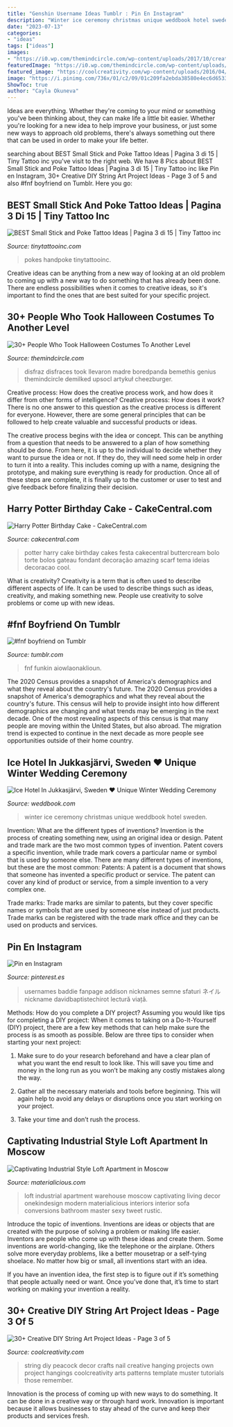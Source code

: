 ```yaml
---
title: "Genshin Username Ideas Tumblr : Pin En Instagram"
description: "Winter ice ceremony christmas unique weddbook hotel sweden"
date: "2023-07-13"
categories:
- "ideas"
tags: ["ideas"]
images:
- "https://i0.wp.com/themindcircle.com/wp-content/uploads/2017/10/creative-halloween-costumes-20.jpg"
featuredImage: "https://i0.wp.com/themindcircle.com/wp-content/uploads/2017/10/creative-halloween-costumes-20.jpg"
featured_image: "https://coolcreativity.com/wp-content/uploads/2016/04/Peacock-String-Wall-Art.jpg"
image: "https://i.pinimg.com/736x/01/c2/09/01c209fa2ebda38580e4ec6d6533a8e5.jpg"
ShowToc: true
author: "Cayla Okuneva"
---
```



Ideas are everything. Whether they're coming to your mind or something you've been thinking about, they can make life a little bit easier. Whether you're looking for a new idea to help improve your business, or just some new ways to approach old problems, there's always something out there that can be used in order to make your life better.

	

		
searching about BEST Small Stick and Poke Tattoo Ideas | Pagina 3 di 15 | Tiny Tattoo inc you've visit to the right web. We have 8 Pics about BEST Small Stick and Poke Tattoo Ideas | Pagina 3 di 15 | Tiny Tattoo inc like Pin en Instagram, 30+ Creative DIY String Art Project Ideas - Page 3 of 5 and also #fnf boyfriend on Tumblr. Here you go:
		
    
## BEST Small Stick And Poke Tattoo Ideas | Pagina 3 Di 15 | Tiny Tattoo Inc

<img loading=lazy src="https://tinytattooinc.com/wp-content/uploads/2019/04/ann_pokes-handpoke-tattoo-for-girl-768x959.jpg" onerror="this.onerror=null;this.src='https://tse4.mm.bing.net/th?id=OIP.GzZVoYfIQtPNN2ARcKeuvwHaJP&amp;pid=15.1';" alt="BEST Small Stick and Poke Tattoo Ideas | Pagina 3 di 15 | Tiny Tattoo inc">

_Source: tinytattooinc.com_

>pokes handpoke tinytattooinc. 

	

Creative ideas can be anything from a new way of looking at an old problem to coming up with a new way to do something that has already been done. There are endless possibilities when it comes to creative ideas, so it's important to find the ones that are best suited for your specific project.

    
## 30+ People Who Took Halloween Costumes To Another Level

<img loading=lazy src="https://i0.wp.com/themindcircle.com/wp-content/uploads/2017/10/creative-halloween-costumes-20.jpg" onerror="this.onerror=null;this.src='https://tse3.mm.bing.net/th?id=OIP.BBSEaE2_1wCMV40YOLyFagHaJ_&amp;pid=15.1';" alt="30+ People Who Took Halloween Costumes To Another Level">

_Source: themindcircle.com_

>disfraz disfraces took llevaron madre boredpanda bemethis genius themindcircle demilked upsocl artykuł cheezburger. 

	

Creative process: How does the creative process work, and how does it differ from other forms of intelligence?
Creative process: How does it work?
There is no one answer to this question as the creative process is different for everyone. However, there are some general principles that can be followed to help create valuable and successful products or ideas. 

The creative process begins with the idea or concept. This can be anything from a question that needs to be answered to a plan of how something should be done. From here, it is up to the individual to decide whether they want to pursue the idea or not. If they do, they will need some help in order to turn it into a reality. This includes coming up with a name, designing the prototype, and making sure everything is ready for production. Once all of these steps are complete, it is finally up to the customer or user to test and give feedback before finalizing their decision.

    
## Harry Potter Birthday Cake - CakeCentral.com

<img loading=lazy src="https://cdn001.cakecentral.com/gallery/2015/03/900_620427WpLB_harry-potter-birthday-cake.jpg" onerror="this.onerror=null;this.src='https://tse3.mm.bing.net/th?id=OIP.0ChGtUmjTUSIFAlpBD0p9wHaMY&amp;pid=15.1';" alt="Harry Potter Birthday Cake - CakeCentral.com">

_Source: cakecentral.com_

>potter harry cake birthday cakes festa cakecentral buttercream bolo torte bolos gateau fondant decoração amazing scarf tema ideias decoracao cool. 

	

What is creativity?
Creativity is a term that is often used to describe different aspects of life. It can be used to describe things such as ideas, creativity, and making something new. People use creativity to solve problems or come up with new ideas.

    
## #fnf Boyfriend On Tumblr

<img loading=lazy src="https://64.media.tumblr.com/af6127e2f174dfe7ff94bcff587d5768/59d87b6f59c69f31-04/s500x750/3a2e682b28eba991852815f605dec96da0f19b58.png" onerror="this.onerror=null;this.src='https://tse3.mm.bing.net/th?id=OIP.Au1O90gbgpGBBEK9RIvEswHaFb&amp;pid=15.1';" alt="#fnf boyfriend on Tumblr">

_Source: tumblr.com_

>fnf funkin aiowlaonaklioun. 

	

The 2020 Census provides a snapshot of America's demographics and what they reveal about the country's future.
The 2020 Census provides a snapshot of America's demographics and what they reveal about the country's future. This census will help to provide insight into how different demographics are changing and what trends may be emerging in the next decade. One of the most revealing aspects of this census is that many people are moving within the United States, but also abroad. The migration trend is expected to continue in the next decade as more people see opportunities outside of their home country.

    
## Ice Hotel In Jukkasjärvi, Sweden ♥ Unique Winter Wedding Ceremony

<img loading=lazy src="http://s6.weddbook.me/t1/1/7/8/1784359/christmas.jpg" onerror="this.onerror=null;this.src='https://tse1.mm.bing.net/th?id=OIP.H4S0PZhLgHVMUoNrBbOkYQHaLJ&amp;pid=15.1';" alt="Ice Hotel In Jukkasjärvi, Sweden ♥ Unique Winter Wedding Ceremony">

_Source: weddbook.com_

>winter ice ceremony christmas unique weddbook hotel sweden. 

	

Invention: What are the different types of inventions?
Invention is the process of creating something new, using an original idea or design. Patent and trade mark are the two most common types of invention. Patent covers a specific invention, while trade mark covers a particular name or symbol that is used by someone else. There are many different types of inventions, but these are the most common:
Patents: A patent is a document that shows that someone has invented a specific product or service. The patent can cover any kind of product or service, from a simple invention to a very complex one.

Trade marks: Trade marks are similar to patents, but they cover specific names or symbols that are used by someone else instead of just products. Trade marks can be registered with the trade mark office and they can be used on products and services.

    
## Pin En Instagram

<img loading=lazy src="https://i.pinimg.com/736x/01/c2/09/01c209fa2ebda38580e4ec6d6533a8e5.jpg" onerror="this.onerror=null;this.src='https://tse2.mm.bing.net/th?id=OIP.ThU_82cEukp38n8-IfH3TQAAAA&amp;pid=15.1';" alt="Pin en Instagram">

_Source: pinterest.es_

>usernames baddie fanpage addison nicknames semne sfaturi ネイル nickname davidbaptistechirot lectură viață. 

	

Methods: How do you complete a DIY project?
Assuming you would like tips for completing a DIY project: 
When it comes to taking on a Do-It-Yourself (DIY) project, there are a few key methods that can help make sure the process is as smooth as possible. Below are three tips to consider when starting your next project:

1. Make sure to do your research beforehand and have a clear plan of what you want the end result to look like. This will save you time and money in the long run as you won’t be making any costly mistakes along the way.

2. Gather all the necessary materials and tools before beginning. This will again help to avoid any delays or disruptions once you start working on your project.

3. Take your time and don’t rush the process.

    
## Captivating Industrial Style Loft Apartment In Moscow

<img loading=lazy src="http://static.materialicious.com/images/captivating-industrial-style-loft-apartment-in-moscow-o.jpg" onerror="this.onerror=null;this.src='https://tse4.mm.bing.net/th?id=OIP.iqhCFXe1UD9GY8OvbJDWQQHaLO&amp;pid=15.1';" alt="Captivating Industrial Style Loft Apartment in Moscow">

_Source: materialicious.com_

>loft industrial apartment warehouse moscow captivating living decor onekindesign modern materialicious interiors interior sofa conversions bathroom master sexy tweet rustic. 

	

Introduce the topic of inventions.
Inventions are ideas or objects that are created with the purpose of solving a problem or making life easier. Inventors are people who come up with these ideas and create them.
Some inventions are world-changing, like the telephone or the airplane. Others solve more everyday problems, like a better mousetrap or a self-tying shoelace. No matter how big or small, all inventions start with an idea.

If you have an invention idea, the first step is to figure out if it’s something that people actually need or want. Once you’ve done that, it’s time to start working on making your invention a reality.

    
## 30+ Creative DIY String Art Project Ideas - Page 3 Of 5

<img loading=lazy src="https://coolcreativity.com/wp-content/uploads/2016/04/Peacock-String-Wall-Art.jpg" onerror="this.onerror=null;this.src='https://tse2.mm.bing.net/th?id=OIP.ceKhvDGnFfKl1XQXVCOvtQHaJ4&amp;pid=15.1';" alt="30+ Creative DIY String Art Project Ideas - Page 3 of 5">

_Source: coolcreativity.com_

>string diy peacock decor crafts nail creative hanging projects own project hangings coolcreativity arts patterns template muster tutorials those remember. 

	

Innovation is the process of coming up with new ways to do something. It can be done in a creative way or through hard work. Innovation is important because it allows businesses to stay ahead of the curve and keep their products and services fresh.

